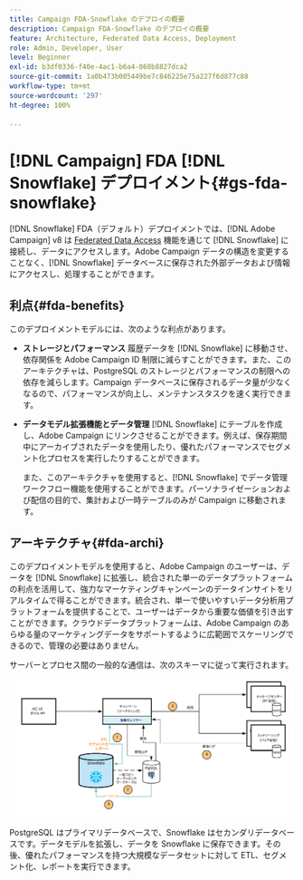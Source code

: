 ```yaml
---
title: Campaign FDA-Snowflake のデプロイの概要
description: Campaign FDA-Snowflake のデプロイの概要
feature: Architecture, Federated Data Access, Deployment
role: Admin, Developer, User
level: Beginner
exl-id: b3df0336-f40e-4ac1-b6a4-068b8827dca2
source-git-commit: 1a0b473b005449be7c846225e75a227f6d877c88
workflow-type: tm+mt
source-wordcount: '297'
ht-degree: 100%

---
```


# [!DNL Campaign] FDA [!DNL Snowflake] デプロイメント{#gs-fda-snowflake}

[!DNL Snowflake] FDA（デフォルト）デプロイメントでは、[!DNL Adobe Campaign] v8 は [Federated Data Access](../connect/fda.md) 機能を通じて [!DNL Snowflake] に接続し、データにアクセスします。Adobe Campaign データの構造を変更することなく、[!DNL Snowflake] データベースに保存された外部データおよび情報にアクセスし、処理することができます。

## 利点{#fda-benefits}

このデプロイメントモデルには、次のような利点があります。

* **ストレージとパフォーマンス**
履歴データを [!DNL Snowflake] に移動させ、依存関係を Adobe Campaign ID 制限に減らすことができます。また、このアーキテクチャは、PostgreSQL のストレージとパフォーマンスの制限への依存を減らします。Campaign データベースに保存されるデータ量が少なくなるので、パフォーマンスが向上し、メンテナンスタスクを速く実行できます。

* **データモデル拡張機能とデータ管理**
[!DNL Snowflake] にテーブルを作成し、Adobe Campaign にリンクさせることができます。例えば、保存期間中にアーカイブされたデータを使用したり、優れたパフォーマンスでセグメント化プロセスを実行したりすることができます。

  また、このアーキテクチャを使用すると、[!DNL Snowflake] でデータ管理ワークフロー機能を使用することができます。パーソナライゼーションおよび配信の目的で、集計および一時テーブルのみが Campaign に移動されます。


## アーキテクチャ{#fda-archi}

このデプロイメントモデルを使用すると、Adobe Campaign のユーザーは、データを [!DNL Snowflake] に拡張し、統合された単一のデータプラットフォームの利点を活用して、強力なマーケティングキャンペーンのデータインサイトをリアルタイムで得ることができます。統合され、単一で使いやすいデータ分析用プラットフォームを提供することで、ユーザーはデータから重要な価値を引き出すことができます。クラウドデータプラットフォームは、Adobe Campaign のあらゆる量のマーケティングデータをサポートするように広範囲でスケーリングできるので、管理の必要はありません。

サーバーとプロセス間の一般的な通信は、次のスキーマに従って実行されます。

![](assets/fda-architecture.png)

PostgreSQL はプライマリデータベースで、Snowflake はセカンダリデータベースです。データモデルを拡張し、データを Snowflake に保存できます。その後、優れたパフォーマンスを持つ大規模なデータセットに対して ETL、セグメント化、レポートを実行できます。

